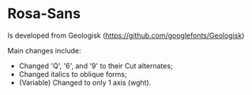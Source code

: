 # Rosa-Sans
Is developed from Geologisk (https://github.com/googlefonts/Geologisk)

Main changes include:

- Changed 'Q', '6', and '9' to their Cut alternates;
- Changed italics to oblique forms;
- (Variable) Changed to only 1 axis (wght).
